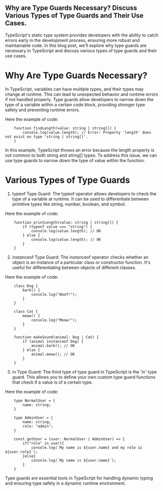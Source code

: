 ## Why are Type Guards Necessary? Discuss Various Types of Type Guards and Their Use Cases.

TypeScript's static type system provides developers with the ability to catch errors early in the development process, ensuring more robust and maintainable code. In this blog post, we'll explore why type guards are necessary in TypeScript and discuss various types of type guards and their use cases.

# Why Are Type Guards Necessary?

In TypeScript, variables can have multiple types, and their types may change at runtime. This can lead to unexpected behavior and runtime errors if not handled properly. Type guards allow developers to narrow down the type of a variable within a certain code block, providing stronger type safety and preventing runtime errors.

Here the example of code: 

        function findLength(value: string | string[]) {
            console.log(value.length); // Error: Property 'length' does not exist on type 'string | string[]'.
        }

In this example, TypeScript throws an error because the length property is not common to both string and string[] types. To address this issue, we can use type guards to narrow down the type of value within the function.

# Various Types of Type Guards

1. typeof Type Guard: The typeof operator allows developers to check the type of a variable at runtime. It can be used to differentiate between primitive types like string, number, boolean, and symbol. 

Here the example of code: 

        function printLength(value: string | string[]) {
            if (typeof value === "string") {
                console.log(value.length); // OK
            } else {
                console.log(value.length); // OK
            }
        }

2. instanceof Type Guard: The instanceof operator checks whether an object is an instance of a particular class or constructor function. It's useful for differentiating between objects of different classes.

Here the example of code: 

        class Dog {
            bark() {
                console.log("Woof!");
            }
        }

        class Cat {
            meow() {
                console.log("Meow!");
            }
        }

        function makeSound(animal: Dog | Cat) {
            if (animal instanceof Dog) {
                animal.bark(); // OK
            } else {
                animal.meow(); // OK
            }
        }

3. in Type Guard: The third type of type guard in TypeScript is the 'in' type guard. This allows you to define your own custom type guard functions that check if a value is of a certain type.

Here the example of code: 

        type NormalUser = {
            name: string;
        }

        type AdminUser = {
            name: string;
            role: "admin";
        }

        const getUser = (user: NormalUser | AdminUser) => {
            if("role" in user){
                console.log(`My name is ${user.name} and my role is ${user.role}`);
            }else{
                console.log(`My name is ${user.name}`);
            }
        }

Type guards are essential tools in TypeScript for handling dynamic typing and ensuring type safety in a dynamic runtime environment.